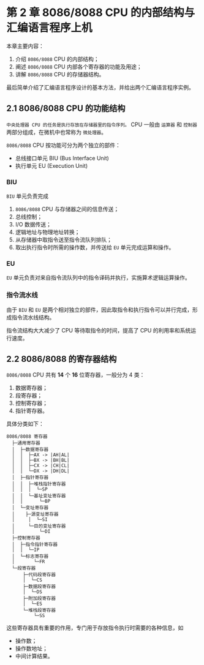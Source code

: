 # 第 2 章 8086/8088 CPU 的内部结构与汇编语言程序上机
本章主要内容：

1. 介绍 `8086/8088` CPU 的内部结构；
2. 阐述 `8086/8088` CPU 内部各个寄存器的功能及用途；
3. 讲解 `8086/8088` CPU 的存储器结构。

最后简单介绍了汇编语言程序设计的基本方法，并给出两个汇编语言程序实例。

## 2.1 8086/8088 CPU 的功能结构
`中央处理器 CPU 的任务是执行存放在存储器里的指令序列。` CPU 一般由 `运算器` 和 `控制器` 两部分组成，在微机中也常称为
`微处理器`。

`8086/8088` CPU 按功能可分为两个独立的部件：

* 总线接口单元 BIU (Bus Interface Unit)
* 执行单元 EU (Execution Unit)

### BIU
`BIU` 单元负责完成 

1. `8086/8088` CPU 与存储器之间的信息传送；
2. 总线控制；
3. I/O 数据传送；
4. 逻辑地址与物理地址转换；
5. 从存储器中取指令送至指令流队列排队；
6. 取出执行指令时所需的操作数，并传送给 `EU` 单元完成运算和操作。

### EU
`EU` 单元负责对来自指令流队列中的指令译码并执行，实施算术逻辑运算操作。

### 指令流水线
由于 `BIU` 和 `EU` 是两个相对独立的部件，因此取指令和执行指令可以并行完成，形成指令流水线结构。

指令流结构大大减少了 CPU 等待取指令的时间，提高了 CPU 的利用率和系统运行速度。

## 2.2 8086/8088 的寄存器结构
`8086/8088` CPU 共有 **14** 个 **16** 位寄存器，一般分为 4 类：

1. 数据寄存器；
2. 段寄存器；
3. 控制寄存器；
4. 指针寄存器。

具体分类如下：

    8086/8088 寄存器
      ├─通用寄存器
      │  ├─数据寄存器
      │  │  ├─AX -> |AH|AL|
      │  │  ├─BX -> |BH|BL|
      │  │  ├─CX -> |CH|CL|
      │  │  └─DX -> |DH|DL|
      │  ├─指针寄存器
      │  │  ├─堆栈指针寄存器
      │  │  │  └─SP
      │  │  └─基址变址寄存器
      │  │      └─BP
      │  └─变址寄存器
      │    ├─源变址寄存器
      │  	│  └─SI
      │  	└─目的变址寄存器
      │  	    └─DI
      ├─控制寄存器
      │  ├─指令指针寄存器
      │  │  └─IP
      │  └─标志寄存器
      │  	  └─FR
      └─段寄存器
          ├─代码段寄存器
          │  └─CS
          ├─数据段寄存器
          │  └─DS
          ├─附加段寄存器
          │  └─ES
          └─堆栈段寄存器
              └─SS

这些寄存器具有重要的作用，专门用于存放指令执行时需要的各种信息，如

* 操作数；
* 操作数地址；
* 中间计算结果。